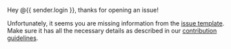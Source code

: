 Hey @{{ sender.login }}, thanks for opening an issue!

Unfortunately, it seems you are missing information from the [issue template](/.github/ISSUE_TEMPLATE.md).
Make sure it has all the necessary details as described in our [contribution guidelines](/.github/CONTRIBUTING.md).
